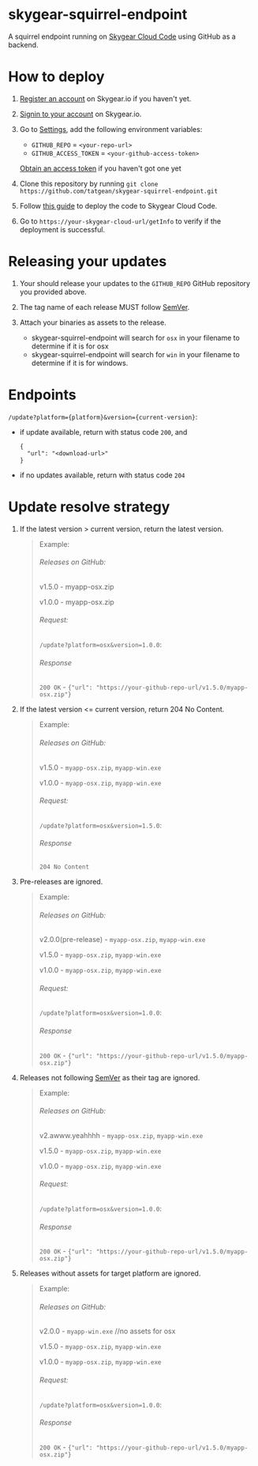 # skygear-squirrel-endpoint
A squirrel endpoint running on [Skygear Cloud Code](https://docs.skygear.io/guides/cloud-function/intro-and-deployment/python/) using GitHub as a backend.


# How to deploy
1. [Register an account](https://portal.skygear.io/signup) on Skygear.io if you haven't yet.

2. [Signin to your account](https://portal.skygear.io/login) on Skygear.io.

3. Go to [Settings](https://portal.skygear.io/app/ourskyty/settings), add the following environment variables:
    * `GITHUB_REPO` = `<your-repo-url>`
    * `GITHUB_ACCESS_TOKEN` = `<your-github-access-token>` 
    
    [Obtain an access token](https://help.github.com/articles/creating-a-personal-access-token-for-the-command-line/#creating-a-token) if you haven't got one yet
    
4. Clone this repository by running `git clone https://github.com/tatgean/skygear-squirrel-endpoint.git`

5. Follow [this guide](https://docs.skygear.io/guides/cloud-function/intro-and-deployment/python/#cloud-functions-deployment) to deploy the code to Skygear Cloud Code.

6. Go to `https://your-skygear-cloud-url/getInfo` to verify if the deployment is successful.

# Releasing your updates
1. Your should release your updates to the `GITHUB_REPO` GitHub repository you provided above.

2. The tag name of each release MUST follow [SemVer](http://semver.org).

3. Attach your binaries as assets to the release.
   * skygear-squirrel-endpoint will search for `osx` in your filename to determine if it is for osx
   * skygear-squirrel-endpoint will search for `win` in your filename to determine if it is for windows.
  

# Endpoints
`/update?platform={platform}&version={current-version}`:
* if update available, return with status code `200`, and 
    ```
    {
      "url": "<download-url>"
    }
    ```
* if no updates available, return with status code `204`

# Update resolve strategy
1. If the latest version > current version, return the latest version.
   > Example:
   > ###### Releases on GitHub: 
   > v1.5.0 - myapp-osx.zip
   >
   > v1.0.0 - myapp-osx.zip
   > ###### Request:
   > `/update?platform=osx&version=1.0.0`: 
   > ###### Response
   > `200 OK` - `{"url": "https://your-github-repo-url/v1.5.0/myapp-osx.zip"}`
2. If the latest version <= current version, return 204 No Content.
   > Example:
   > ###### Releases on GitHub: 
   > v1.5.0 - `myapp-osx.zip`, `myapp-win.exe`
   >
   > v1.0.0 - `myapp-osx.zip`, `myapp-win.exe`
   > ###### Request:
   > `/update?platform=osx&version=1.5.0`: 
   > ###### Response
   > `204 No Content`
3. Pre-releases are ignored.
   > Example:
   > ###### Releases on GitHub: 
   > v2.0.0(pre-release) - `myapp-osx.zip`, `myapp-win.exe`
   >
   > v1.5.0 - `myapp-osx.zip`, `myapp-win.exe`
   >
   > v1.0.0 - `myapp-osx.zip`, `myapp-win.exe`
   > ###### Request:
   > `/update?platform=osx&version=1.0.0`: 
   > ###### Response
   > `200 OK` - `{"url": "https://your-github-repo-url/v1.5.0/myapp-osx.zip"}`
4. Releases not following [SemVer](http://semver.org) as their tag are ignored.
   > Example:
   > ###### Releases on GitHub: 
   > v2.awww.yeahhhh - `myapp-osx.zip`, `myapp-win.exe`
   >
   > v1.5.0 - `myapp-osx.zip`, `myapp-win.exe`
   >
   > v1.0.0 - `myapp-osx.zip`, `myapp-win.exe`
   > ###### Request:
   > `/update?platform=osx&version=1.0.0`: 
   > ###### Response
   > `200 OK` - `{"url": "https://your-github-repo-url/v1.5.0/myapp-osx.zip"}`
5. Releases without assets for target platform are ignored.
   > Example:
   > ###### Releases on GitHub: 
   > v2.0.0 - `myapp-win.exe`  //no assets for osx
   >
   > v1.5.0 - `myapp-osx.zip`, `myapp-win.exe`
   >
   > v1.0.0 - `myapp-osx.zip`, `myapp-win.exe`
   > ###### Request:
   > `/update?platform=osx&version=1.0.0`: 
   > ###### Response
   > `200 OK` - `{"url": "https://your-github-repo-url/v1.5.0/myapp-osx.zip"}`
